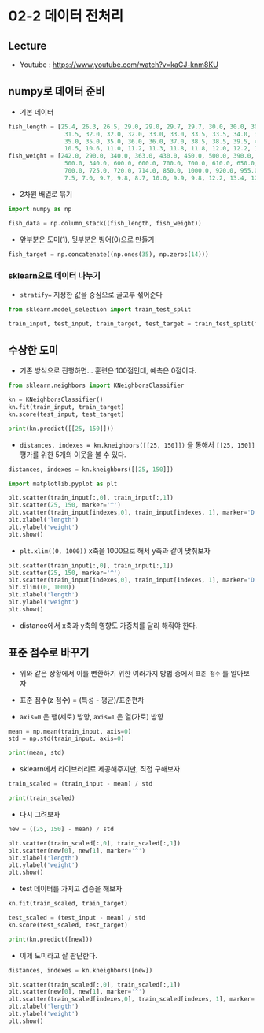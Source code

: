 # 02-2 데이터 전처리


## Lecture
- Youtube : https://www.youtube.com/watch?v=kaCJ-knm8KU


## numpy로 데이터 준비

- 기본 데이터
```python
fish_length = [25.4, 26.3, 26.5, 29.0, 29.0, 29.7, 29.7, 30.0, 30.0, 30.7, 31.0, 31.0, 
                31.5, 32.0, 32.0, 32.0, 33.0, 33.0, 33.5, 33.5, 34.0, 34.0, 34.5, 35.0, 
                35.0, 35.0, 35.0, 36.0, 36.0, 37.0, 38.5, 38.5, 39.5, 41.0, 41.0, 9.8, 
                10.5, 10.6, 11.0, 11.2, 11.3, 11.8, 11.8, 12.0, 12.2, 12.4, 13.0, 14.3, 15.0]
fish_weight = [242.0, 290.0, 340.0, 363.0, 430.0, 450.0, 500.0, 390.0, 450.0, 500.0, 475.0, 500.0, 
                500.0, 340.0, 600.0, 600.0, 700.0, 700.0, 610.0, 650.0, 575.0, 685.0, 620.0, 680.0, 
                700.0, 725.0, 720.0, 714.0, 850.0, 1000.0, 920.0, 955.0, 925.0, 975.0, 950.0, 6.7, 
                7.5, 7.0, 9.7, 9.8, 8.7, 10.0, 9.9, 9.8, 12.2, 13.4, 12.2, 19.7, 19.9]
```

- 2차원 배열로 묶기
```python
import numpy as np

fish_data = np.column_stack((fish_length, fish_weight))
```

- 앞부분은 도미(1), 뒷부분은 빙어(0)으로 만들기
```python
fish_target = np.concatenate((np.ones(35), np.zeros(14)))
```


### sklearn으로 데이터 나누기

- `stratify=` 지정한 값을 중심으로 골고루 섞어준다
```python
from sklearn.model_selection import train_test_split

train_input, test_input, train_target, test_target = train_test_split(fish_data, fish_target, stratify=fish_target, random_state=42)
```


## 수상한 도미

- 기존 방식으로 진행하면... 훈련은 100점인데, 예측은 0점이다.
```python
from sklearn.neighbors import KNeighborsClassifier

kn = KNeighborsClassifier()
kn.fit(train_input, train_target)
kn.score(test_input, test_target)

print(kn.predict([[25, 150]]))
```

- `distances, indexes = kn.kneighbors([[25, 150]])` 을 통해서 `[[25, 150]]` 평가를 위한 5개의 이웃을 볼 수 있다.
```python
distances, indexes = kn.kneighbors([[25, 150]])

import matplotlib.pyplot as plt

plt.scatter(train_input[:,0], train_input[:,1])
plt.scatter(25, 150, marker='^')
plt.scatter(train_input[indexes,0], train_input[indexes, 1], marker='D')
plt.xlabel('length')
plt.ylabel('weight')
plt.show()
```

- `plt.xlim((0, 1000))` x축을 1000으로 해서 y축과 같이 맞춰보자
```python
plt.scatter(train_input[:,0], train_input[:,1])
plt.scatter(25, 150, marker='^')
plt.scatter(train_input[indexes,0], train_input[indexes, 1], marker='D')
plt.xlim((0, 1000))
plt.xlabel('length')
plt.ylabel('weight')
plt.show()
```
- distance에서 x축과 y축의 영향도 가중치를 달리 해줘야 한다.


## 표준 점수로 바꾸기

- 위와 같은 상황에서 이를 변환하기 위한 여러가지 방법 중에서 `표준 점수` 를 알아보자

- 표준 점수(z 점수) = (특성 - 평균)/표준편차
- `axis=0` 은 행(세로) 방향, `axis=1` 은 열(가로) 방향
```python
mean = np.mean(train_input, axis=0)
std = np.std(train_input, axis=0)

print(mean, std)
```

- sklearn에서 라이브러리로 제공해주지만, 직접 구해보자
```python
train_scaled = (train_input - mean) / std

print(train_scaled)
```

- 다시 그려보자
```python
new = ([25, 150] - mean) / std

plt.scatter(train_scaled[:,0], train_scaled[:,1])
plt.scatter(new[0], new[1], marker='^')
plt.xlabel('length')
plt.ylabel('weight')
plt.show()
```

- test 데이터를 가지고 검증을 해보자
```python
kn.fit(train_scaled, train_target)

test_scaled = (test_input - mean) / std
kn.score(test_scaled, test_target)

print(kn.predict([new]))
```

- 이제 도미라고 잘 판단한다.
```python
distances, indexes = kn.kneighbors([new])

plt.scatter(train_scaled[:,0], train_scaled[:,1])
plt.scatter(new[0], new[1], marker='^')
plt.scatter(train_scaled[indexes,0], train_scaled[indexes, 1], marker='D')
plt.xlabel('length')
plt.ylabel('weight')
plt.show()
```
